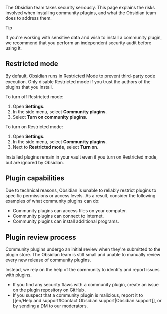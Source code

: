 The Obsidian team takes security seriously. This page explains the risks involved when installing community plugins, and what the Obsidian team does to address them.

> [!tip]
> If you're working with sensitive data and wish to install a community plugin, we recommend that you perform an independent security audit before using it.

## Restricted mode

By default, Obsidian runs in Restricted Mode to prevent third-party code execution. Only disable Restricted mode if you trust the authors of the plugins that you install.

To turn off Restricted mode:

1. Open **Settings**.
2. In the side menu, select **Community plugins**.
3. Select **Turn on community plugins**.

To turn on Restricted mode:

1. Open **Settings**.
2. In the side menu, select **Community plugins**.
3. Next to **Restricted mode**, select **Turn on**.

Installed plugins remain in your vault even if you turn on Restricted mode, but are ignored by Obsidian.

## Plugin capabilities

Due to technical reasons, Obsidian is unable to reliably restrict plugins to specific permissions or access levels. As a result, consider the following examples of what community plugins can do:

- Community plugins can access files on your computer.
- Community plugins can connect to internet.
- Community plugins can install additional programs.

## Plugin review process

Community plugins undergo an initial review when they're submitted to the plugin store. The Obsidian team is still small and unable to manually review every new release of community plugins.

Instead, we rely on the help of the community to identify and report issues with plugins.

- If you find any security flaws with a community plugin, create an issue on the plugin repository on GitHub.
- If you suspect that a community plugin is malicious, report it to [[en/Help and support#Contact Obsidian support|Obsidian support]], or by sending a DM to our moderators.

